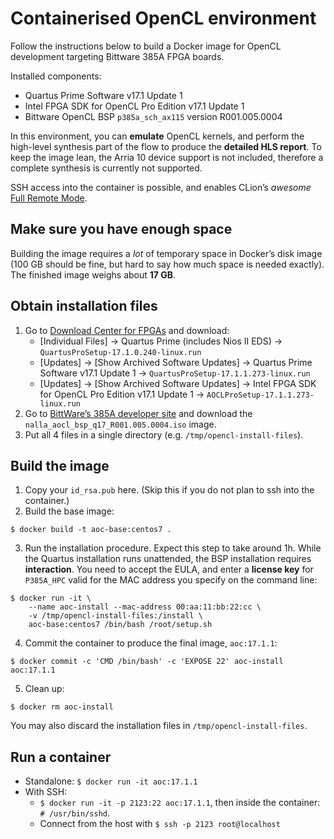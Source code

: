 # Containerised OpenCL environment
Follow the instructions below to build a Docker image for OpenCL development targeting Bittware 385A FPGA boards.

Installed components:
* Quartus Prime Software v17.1 Update 1
* Intel FPGA SDK for OpenCL Pro Edition v17.1 Update 1
* Bittware OpenCL BSP `p385a_sch_ax115` version R001.005.0004

In this environment, you can **emulate** OpenCL kernels, and perform the high-level synthesis part of the flow to produce the **detailed HLS report**. To keep the image lean, the Arria 10 device support is not included, therefore a complete synthesis is currently not supported.

SSH access into the container is possible, and enables CLion’s _awesome_ [Full Remote Mode](https://www.jetbrains.com/help/clion/remote-projects-support.html).

## Make sure you have enough space
Building the image requires a _lot_ of temporary space in Docker’s disk image (100 GB should be fine, but hard to say how much space is needed exactly). The finished image weighs about **17 GB**.

## Obtain installation files
1. Go to [Download Center for FPGAs](https://fpgasoftware.intel.com/17.1/?edition=pro&platform=linux) and download:
    * [Individual Files] -> Quartus Prime (includes Nios II EDS) -> `QuartusProSetup-17.1.0.240-linux.run`
    * [Updates] -> [Show Archived Software Updates] -> Quartus Prime Software v17.1 Update 1 -> `QuartusProSetup-17.1.1.273-linux.run`
    * [Updates] -> [Show Archived Software Updates] -> Intel FPGA SDK for OpenCL Pro Edition v17.1 Update 1 -> `AOCLProSetup-17.1.1.273-linux.run`
2. Go to [BittWare’s 385A developer site](https://developer.bittware.com/products/385a.php#opencl) and download the `nalla_aocl_bsp_q17_R001.005.0004.iso` image.
3. Put all 4 files in a single directory (e.g. `/tmp/opencl-install-files`).

## Build the image
1. Copy your `id_rsa.pub` here. (Skip this if you do not plan to ssh into the container.)
2. Build the base image:
```
$ docker build -t aoc-base:centos7 .
```
3. Run the installation procedure. Expect this step to take around 1h. While the Quartus installation runs unattended, the BSP installation requires **interaction**. You need to accept the EULA, and enter a **license key** for `P385A_HPC` valid for the MAC address you specify on the command line:
```
$ docker run -it \
    --name aoc-install --mac-address 00:aa:11:bb:22:cc \
    -v /tmp/opencl-install-files:/install \
    aoc-base:centos7 /bin/bash /root/setup.sh
```
4. Commit the container to produce the final image, `aoc:17.1.1`:
```
$ docker commit -c 'CMD /bin/bash' -c 'EXPOSE 22' aoc-install aoc:17.1.1
```
5. Clean up:
```
$ docker rm aoc-install
```
You may also discard the installation files in `/tmp/opencl-install-files`.

## Run a container
* Standalone: `$ docker run -it aoc:17.1.1`
* With SSH:
    * `$ docker run -it -p 2123:22 aoc:17.1.1`, then inside the container: `# /usr/bin/sshd`.
    * Connect from the host with `$ ssh -p 2123 root@localhost`
